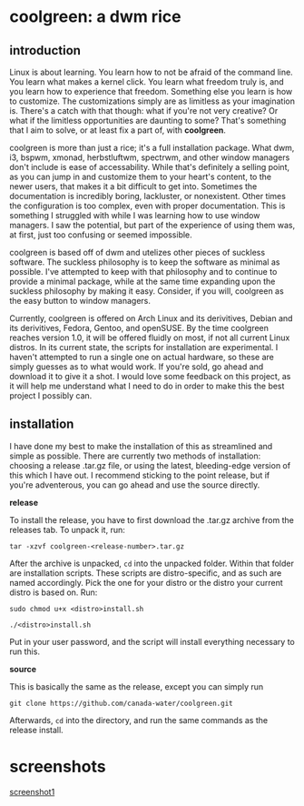 # coolgreen: a dwm rice
## introduction
Linux is about learning. You learn how to not be afraid of the command line. You learn what makes a kernel click. You learn what freedom truly is, and you learn how to experience that freedom. Something else you learn is how to customize. The customizations simply are as limitless as your imagination is. There's a catch with that though: what if you're not very creative? Or what if the limitless opportunities are daunting to some? That's something that I aim to solve, or at least fix a part of, with **coolgreen**.

coolgreen is more than just a rice; it's a full installation package. What dwm, i3, bspwm, xmonad, herbstluftwm, spectrwm, and other window managers don't include is ease of accessability. While that's definitely a selling point, as you can jump in and customize them to your heart's content, to the newer users, that makes it a bit difficult to get into. Sometimes the documentation is incredibly boring, lackluster, or nonexistent. Other times the configuration is too complex, even with proper documentation. This is something I struggled with while I was learning how to use window managers. I saw the potential, but part of the experience of using them was, at first, just too confusing or seemed impossible.

coolgreen is based off of dwm and utelizes other pieces of suckless software. The suckless philosophy is to keep the software as minimal as possible. I've attempted to keep with that philosophy and to continue to provide a minimal package, while at the same time expanding upon the suckless philosophy by making it easy. Consider, if you will, coolgreen as the easy button to window managers.

Currently, coolgreen is offered on Arch Linux and its derivitives, Debian and its derivitives, Fedora, Gentoo, and openSUSE. By the time coolgreen reaches version 1.0, it will be offered fluidly on most, if not all current Linux distros. In its current state, the scripts for installation are experimental. I haven't attempted to run a single one on actual hardware, so these are simply guesses as to what would work. If you're sold, go ahead and download it to give it a shot. I would love some feedback on this project, as it will help me understand what I need to do in order to make this the best project I possibly can.

## installation
I have done my best to make the installation of this as streamlined and simple as possible. There are currently two methods of installation: choosing a release .tar.gz file, or using the latest, bleeding-edge version of this which I have out. I recommend sticking to the point release, but if you're adventerous, you can go ahead and use the source directly.

**release**

To install the release, you have to first download the .tar.gz archive from the releases tab. To unpack it, run:

``tar -xzvf coolgreen-<release-number>.tar.gz``

After the archive is unpacked, ``cd`` into the unpacked folder. Within that folder are installation scripts. These scripts are distro-specific, and as such are named accordingly. Pick the one for your distro or the distro your current distro is based on. Run:

``sudo chmod u+x <distro>install.sh``

``./<distro>install.sh``

Put in your user password, and the script will install everything necessary to run this.

**source**

This is basically the same as the release, except you can simply run

``git clone https://github.com/canada-water/coolgreen.git``

Afterwards, ``cd`` into the directory, and run the same commands as the release install.

# screenshots
[screenshot1](https://github.com/canada-water/coolgreen/blob/main/screenshots/coolgreen1.png)
